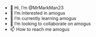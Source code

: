 - 👋 Hi, I’m @MrMarkMan23
- 👀 I’m interested in amogus
- 🌱 I’m currently learning amogus
- 💞️ I’m looking to collaborate on amogus
- 📫 How to reach me amogus

<!---
MrMarkMan23/MrMarkMan23 is a ✨ special ✨ repository because its `README.md` (this file) appears on your GitHub profile.
You can click the Preview link to take a look at your changes.
--->
